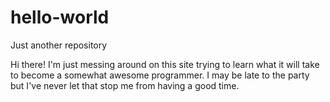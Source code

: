 # hello-world
Just another repository

Hi there!
I'm just messing around on this site trying to learn what it will take to become a somewhat awesome programmer. 
I may be late to the party but I've never let that stop me from having a good time. 
